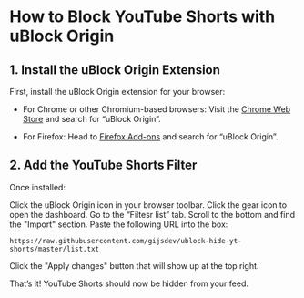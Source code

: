 # How to Block YouTube Shorts with uBlock Origin

## 1. Install the uBlock Origin Extension

First, install the uBlock Origin extension for your browser:

- For Chrome or other Chromium-based browsers: Visit the [Chrome Web Store](https://chromewebstore.google.com/) and search for “uBlock Origin”.

- For Firefox: Head to [Firefox Add-ons](https://addons.mozilla.org/) and search for “uBlock Origin”.

## 2. Add the YouTube Shorts Filter

Once installed:

Click the uBlock Origin icon in your browser toolbar. Click the gear icon to open the dashboard.
Go to the “Filtesr list” tab. Scroll to the bottom and find the "Import" section.
Paste the following URL into the box:

```
https://raw.githubusercontent.com/gijsdev/ublock-hide-yt-shorts/master/list.txt
```

Click the "Apply changes" button that will show up at the top right.

That’s it! YouTube Shorts should now be hidden from your feed.
